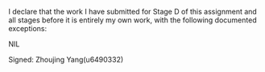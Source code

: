 I declare that the work I have submitted for Stage D of this assignment and all stages before it is entirely my own work, with the following documented exceptions:

NIL

Signed: Zhoujing Yang(u6490332)
